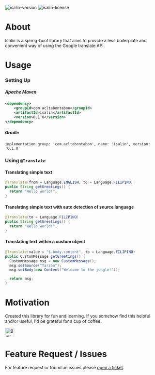 
![isalin-version](https://img.shields.io/badge/version-0.1.0-blue)
![isalin-license](https://img.shields.io/github/license/acltabontabon/isalin)

# About
Isalin is a spring-boot library that aims to provide a less boilerplate and convenient way of using the Google translate API.

# Usage

### Setting Up
##### Apache Maven 
```xml
<dependency>
    <groupId>com.acltabontabon</groupId>
    <artifactId>isalin</artifactId>
    <version>0.1.0</version>
</dependency>
```

##### Gradle
```
implementation group: 'com.acltabontabon', name: 'isalin', version: '0.1.0'
```

### Using `@Translate`
#### Translating simple text
```java
@Translate(from = Language.ENGLISH, to = Language.FILIPINO)
public String getGreetings() {
  return "Hello world!";
}
```

#### Translating simple text with auto detection of source language
```java
@Translate(to = Language.FILIPINO)
public String getGreetings() {
  return "Hello world!";
}
```

#### Translating text within a custom object
```java
@Translate(value = "$.body.content", to = Language.FILIPINO)
public CustomMessage getGreetings() {
  CustomMessage msg = new CustomMessage();
  msg.setSource("Tarzan");
  msg.setBody(new Content("Welcome to the jungle!"));

  return msg;
}
```

# Motivation
Created this library for fun and learning. If you somehow find this helpful and/or useful, I'd be grateful for a cup of coffee. 


<a href='https://ko-fi.com/acltabontabon' target='_blank'><img style='height:30px;' src='https://az743702.vo.msecnd.net/cdn/kofi3.png?v=1' border='0' alt='Buy Me a Coffee at ko-fi.com'></a>

# Feature Request / Issues
For feature request or found an issues please [open a ticket](https://github.com/acltabontabon/issues).
